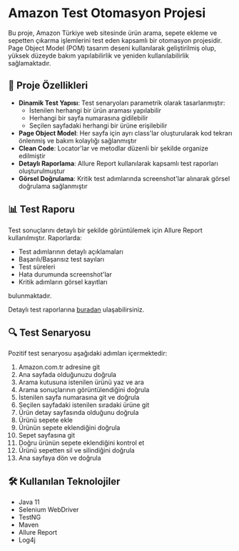 # Amazon Test Otomasyon Projesi

Bu proje, Amazon Türkiye web sitesinde ürün arama, sepete ekleme ve sepetten çıkarma işlemlerini test eden kapsamlı bir otomasyon projesidir. Page Object Model (POM) tasarım deseni kullanılarak geliştirilmiş olup, yüksek düzeyde bakım yapılabilirlik ve yeniden kullanılabilirlik sağlamaktadır.

## 🎯 Proje Özellikleri

- **Dinamik Test Yapısı**: Test senaryoları parametrik olarak tasarlanmıştır:
  - İstenilen herhangi bir ürün araması yapılabilir
  - Herhangi bir sayfa numarasına gidilebilir
  - Seçilen sayfadaki herhangi bir ürüne erişilebilir
- **Page Object Model**: Her sayfa için ayrı class'lar oluşturularak kod tekrarı önlenmiş ve bakım kolaylığı sağlanmıştır
- **Clean Code**: Locator'lar ve metodlar düzenli bir şekilde organize edilmiştir
- **Detaylı Raporlama**: Allure Report kullanılarak kapsamlı test raporları oluşturulmuştur
- **Görsel Doğrulama**: Kritik test adımlarında screenshot'lar alınarak görsel doğrulama sağlanmıştır

## 📊 Test Raporu

Test sonuçlarını detaylı bir şekilde görüntülemek için Allure Report kullanılmıştır. Raporlarda:
- Test adımlarının detaylı açıklamaları
- Başarılı/Başarısız test sayıları
- Test süreleri
- Hata durumunda screenshot'lar
- Kritik adımların görsel kayıtları

bulunmaktadır.

Detaylı test raporlarına [buradan](https://insider-qa-automation-project.vercel.app/) ulaşabilirsiniz.

## 🔍 Test Senaryosu

Pozitif test senaryosu aşağıdaki adımları içermektedir:

1. Amazon.com.tr adresine git
2. Ana sayfada olduğunuzu doğrula
3. Arama kutusuna istenilen ürünü yaz ve ara
4. Arama sonuçlarının görüntülendiğini doğrula
5. İstenilen sayfa numarasına git ve doğrula
6. Seçilen sayfadaki istenilen sıradaki ürüne git
7. Ürün detay sayfasında olduğunu doğrula
8. Ürünü sepete ekle
9. Ürünün sepete eklendiğini doğrula
10. Sepet sayfasına git 
11. Doğru ürünün sepete eklendiğini kontrol et
12. Ürünü sepetten sil ve silindiğini doğrula
13. Ana sayfaya dön ve doğrula

## 🛠️ Kullanılan Teknolojiler

- Java 11
- Selenium WebDriver
- TestNG
- Maven
- Allure Report
- Log4j



